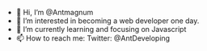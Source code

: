 - 👋 Hi, I’m @Antmagnum
- 👀 I’m interested in becoming a web developer one day.
- 🌱 I’m currently learning and focusing on Javascript
- 📫 How to reach me:
Twitter: @AntDeveloping

<!---
Antmagnum/Antmagnum is a ✨ special ✨ repository because its `README.md` (this file) appears on your GitHub profile.
You can click the Preview link to take a look at your changes.
--->
